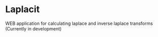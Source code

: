 # Laplacit
WEB application for calculating laplace and inverse laplace transforms (Currently in development)
